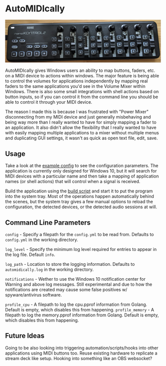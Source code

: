 # AutoMIDIcally

![nanoKONTROL2](/assets/nanoKONTROL2%20Example.png "Shiprock, New Mexico by Beau Rogers")

AutoMIDIcally gives Windows users an ability to map buttons, faders, etc. on a MIDI device to actions within windows. The major feature is being able to control the volumes for applications independently by mapping real faders to the same applications you'd see in the Volume Mixer within Windows. There is also some small integrations with shell actions based on button inputs, so if you can control it from the command line you should be able to control it through your MIDI device.

The reason I made this is because I was frustrated with "Power Mixer" disconnecting from my MIDI device and just generally misbehaving and being way more than I really wanted to have for simply mapping a fader to an application. It also didn't allow the flexibility that I really wanted to have with easily mapping multiple applications to a mixer without multiple menus and duplicating GUI settings, it wasn't as quick as open text file, edit, save.

## Usage
Take a look at the [example config](example_config.yml) to see the configuration parameters. The application is currently only designed for Windows 10, but it will search for MIDI devices with a particular name and then take a mapping of application names (or shell actions) that will control when a signal is received.

Build the application using the [build script](scripts/build.bat) and start it to put the program into the system tray. Most of the operations happen automatically behind the scenes, but the system tray gives a few manual options to reload the configuration, the detected devices, or the detected audio sessions at will.

## Command Line Parameters
`config` - Specify a filepath for the `config.yml` to be read from. Defaults to `config.yml` in the working directory.

`log_level` - Specify the minimum log level required for entries to appear in the log file. Default `info`.

`log_path` - Location to store the logging information. Defaults to `automidically.log` in the working directory.

`notifications` - Wether to use the Windows 10 notification center for Warning and above log messages. Still experimental and due to how the notifications are created may cause some false positives w/ spyware/antivirus software.

`profile_cpu` - A filepath to log the cpu.pprof information from Golang. Default is empty, which disables this from happening.
`profile_memory` - A filepath to log the memory.pprof information from Golang. Default is empty, which disables this from happening.


## Future Ideas
Going to be also looking into triggering automation/scripts/hooks into other applications using MIDI buttons too.
Reuse existing hardware to replicate a stream deck like setup. Hooking into something like an OBS websocket?
